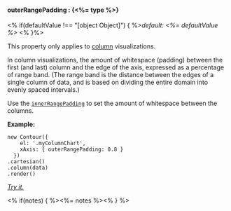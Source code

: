 #### **outerRangePadding** : {<%= type %>}

<% if(defaultValue !== "[object Object]") { %>*default: <%= defaultValue %>* <% }%>

This property only applies to [column](#column) visualizations. 

In column visualizations, the amount of whitespace (padding) between the first (and last) column and the edge of the axis, expressed as a percentage of range band. (The range band is the distance between the edges of a single column of data, and is based on dividing the entire domain into evenly spaced intervals.) 

Use the [`innerRangePadding`](#config_config.xAxis.innerRangePadding) to set the amount of whitespace between the columns.

**Example:**

    new Contour({
        el: '.myColumnChart',
        xAxis: { outerRangePadding: 0.8 }
      })
    .cartesian()
    .column(data)
    .render()

*[Try it.](http://jsfiddle.net/gh/get/library/pure/forio/contour/tree/master/src/documentation/fiddle/config.xAxis.outerRangePadding/)*

<% if(notes) { %><%= notes %><% } %>

